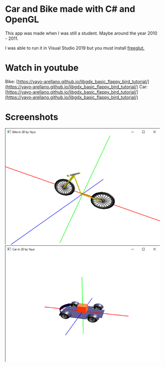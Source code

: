 # Car and Bike made with C# and OpenGL

This app was made when I was still a student. Maybe around the year 2010 - 2011. 

I was able to run it in Visual Studio 2019 but you must install [freeglut.](https://www.transmissionzero.co.uk/software/freeglut-devel) 

# Watch in youtube
Bike: [https://yayo-arellano.github.io/libgdx_basic_flappy_bird_tutorial/](https://yayo-arellano.github.io/libgdx_basic_flappy_bird_tutorial/)
Car: [https://yayo-arellano.github.io/libgdx_basic_flappy_bird_tutorial/](https://yayo-arellano.github.io/libgdx_basic_flappy_bird_tutorial/)


# Screenshots
![Screenshot1](https://github.com/Yayo-Arellano/csharp_car_and_bike_3D/blob/master/Screenshots/Bike3d.png?raw=true)
![Screenshot1](https://github.com/Yayo-Arellano/csharp_car_and_bike_3D/blob/master/Screenshots/Car3d.png?raw=true)
